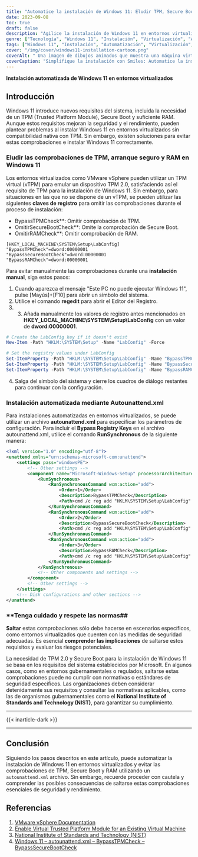 ```yaml
---
title: "Automatice la instalación de Windows 11: Eludir TPM, Secure Boot y comprobaciones de RAM"
date: 2023-09-08
toc: true
draft: false
description: "Agilice la instalación de Windows 11 en entornos virtualizados evitando las comprobaciones de TPM, Secure Boot y RAM mediante autounattend.xml y vTPM."
genre: ["Tecnología", "Windows 11", "Instalación", "Virtualización", "Automatización", "Claves de registro", "Bypass TPM", "Anulación del arranque seguro", "Bypass de RAM", "vTPM"]
tags: ["Windows 11", "Instalación", "Automatización", "Virtualización", "vTPM", "Claves de registro", "Bypass TPM", "Anulación del arranque seguro", "Bypass de RAM", "Autounattend.xml", "VMware vSphere", "Configuración de Windows", "Entorno de preinstalación de Windows", "Máquina virtual", "Solución para la instalación en Windows", "Editor del Registro", "Configuración de Microsoft Windows", "Requisitos del sistema", "Seguridad de Windows", "Rendimiento de Windows", "Normativa gubernamental", "Cumplimiento del NIST", "Microsoft", "Sistema operativo Windows", "Eludir los controles", "Implantación de Windows", "Automatización de la configuración", "Símbolo del sistema", "Tecnología", "Instalación automatizada de Windows 11", "Configuración de vTPM en VMware vSphere", "Eludir los requisitos de Windows 11"]
cover: "/img/cover/windows11-installation-cartoon.png"
coverAlt: " Una imagen de dibujos animados que muestra una máquina virtual instalando Windows 11 en un entorno virtualizado con un sonriente profesional de TI supervisando el proceso."
coverCaption: "Simplifique la instalación con Smiles: Automatice la instalación de Windows 11"
---
```


**Instalación automatizada de Windows 11 en entornos virtualizados**

## **Introducción**

Windows 11 introduce nuevos requisitos del sistema, incluida la necesidad de un TPM (Trusted Platform Module), Secure Boot y suficiente RAM. Aunque estos requisitos mejoran la seguridad y el rendimiento, pueden plantear problemas al instalar Windows 11 en entornos virtualizados sin compatibilidad nativa con TPM. Sin embargo, existen soluciones para evitar estas comprobaciones e instalar Windows 11 correctamente.

### Eludir las comprobaciones de TPM, arranque seguro y RAM en Windows 11

Los entornos virtualizados como VMware vSphere pueden utilizar un TPM virtual (vTPM) para emular un dispositivo TPM 2.0, satisfaciendo así el requisito de TPM para la instalación de Windows 11. Sin embargo, para situaciones en las que no se dispone de un vTPM, se pueden utilizar las siguientes **claves de registro** para omitir las comprobaciones durante el proceso de instalación:

- BypassTPMCheck**: Omitir comprobación de TPM.
- OmitirSecureBootCheck**: Omite la comprobación de Secure Boot.
- OmitirRAMCheck**: Omitir comprobación de RAM.

```reg
[HKEY_LOCAL_MACHINE\SYSTEM\Setup\LabConfig]
"BypassTPMCheck"=dword:00000001
"BypassSecureBootCheck"=dword:00000001
"BypassRAMCheck"=dword:00000001
```

Para evitar manualmente las comprobaciones durante una **instalación manual**, siga estos pasos:

1. Cuando aparezca el mensaje "Este PC no puede ejecutar Windows 11", pulse [Mayús]+[F10] para abrir un símbolo del sistema.
2. Utilice el comando **regedit** para abrir el Editor del Registro.
3. 3. Añada manualmente los valores de registro antes mencionados en **HKEY_LOCAL_MACHINE\SYSTEM\Setup\LabConfig** con un valor de **dword:00000001**.
```powershell
# Create the LabConfig key if it doesn't exist
New-Item -Path "HKLM:\SYSTEM\Setup" -Name "LabConfig" -Force

# Set the registry values under LabConfig
Set-ItemProperty -Path "HKLM:\SYSTEM\Setup\LabConfig" -Name "BypassTPMCheck" -Value 1 -Type DWord
Set-ItemProperty -Path "HKLM:\SYSTEM\Setup\LabConfig" -Name "BypassSecureBootCheck" -Value 1 -Type DWord
Set-ItemProperty -Path "HKLM:\SYSTEM\Setup\LabConfig" -Name "BypassRAMCheck" -Value 1 -Type DWord
```
4. Salga del símbolo del sistema y cierre los cuadros de diálogo restantes para continuar con la configuración.

### **Instalación automatizada mediante Autounattend.xml**

Para instalaciones automatizadas en entornos virtualizados, se puede utilizar un archivo **autounattend.xml** para especificar los parámetros de configuración. Para incluir el **Bypass Registry Keys** en el archivo autounattend.xml, utilice el comando **RunSynchronous** de la siguiente manera:

```xml
<?xml version="1.0" encoding="utf-8"?>
<unattend xmlns="urn:schemas-microsoft-com:unattend">
    <settings pass="windowsPE">
        <!-- Other settings -->
        <component name="Microsoft-Windows-Setup" processorArchitecture="amd64" publicKeyToken="31bf3856ad364e35" language="neutral" versionScope="nonSxS" xmlns:wcm="http://schemas.microsoft.com/WMIConfig/2002/State" xmlns:xsi="http://www.w3.org/2001/XMLSchema-instance">            
            <RunSynchronous>
                <RunSynchronousCommand wcm:action="add">
                    <Order>1</Order>
                    <Description>BypassTPMCheck</Description>
                    <Path>cmd /c reg add "HKLM\SYSTEM\Setup\LabConfig" /v "BypassTPMCheck" /t REG_DWORD /d 1</Path>
                </RunSynchronousCommand>
                <RunSynchronousCommand wcm:action="add">
                    <Order>2</Order>
                    <Description>BypassSecureBootCheck</Description>
                    <Path>cmd /c reg add "HKLM\SYSTEM\Setup\LabConfig" /v "BypassSecureBootCheck" /t REG_DWORD /d 1</Path>
                </RunSynchronousCommand>
                <RunSynchronousCommand wcm:action="add">
                    <Order>3</Order>
                    <Description>BypassRAMCheck</Description>
                    <Path>cmd /c reg add "HKLM\SYSTEM\Setup\LabConfig" /v "BypassRAMCheck" /t REG_DWORD /d 1</Path>
                </RunSynchronousCommand>
            </RunSynchronous>
            <!-- Other components and settings -->
        </component>
        <!-- Other settings -->
    </settings>
    <!-- Disk configurations and other sections -->
</unattend>
```

### **Tenga cuidado y respete las normas##

**Saltar** estas comprobaciones sólo debe hacerse en escenarios específicos, como entornos virtualizados que cuenten con las medidas de seguridad adecuadas. Es esencial **comprender las implicaciones** de saltarse estos requisitos y evaluar los riesgos potenciales.

La necesidad de TPM 2.0 y Secure Boot para la instalación de Windows 11 se basa en los requisitos del sistema establecidos por Microsoft. En algunos casos, como en entornos gubernamentales o regulados, saltarse estas comprobaciones puede no cumplir con normativas o estándares de seguridad específicos. Las organizaciones deben considerar detenidamente sus requisitos y consultar las normativas aplicables, como las de organismos gubernamentales como el **National Institute of Standards and Technology (NIST)**, para garantizar su cumplimiento.

______
{{< inarticle-dark >}}
______

## **Conclusión**

Siguiendo los pasos descritos en este artículo, puede automatizar la instalación de Windows 11 en entornos virtualizados y evitar las comprobaciones de TPM, Secure Boot y RAM utilizando un `autounattend.xml` archivo. Sin embargo, recuerde proceder con cautela y comprender las posibles consecuencias de saltarse estas comprobaciones esenciales de seguridad y rendimiento.

## **Referencias**

1. [VMware vSphere Documentation](https://docs.vmware.com/en/VMware-vSphere/index.html)
2. [Enable Virtual Trusted Platform Module for an Existing Virtual Machine](https://docs.vmware.com/en/VMware-vSphere/7.0/com.vmware.vsphere.vm_admin.doc/GUID-4DBF65A4-4BA0-4667-9725-AE9F047DE00A.html)
3. [National Institute of Standards and Technology (NIST)](https://www.nist.gov/)
4. [Windows 11 – autounattend.xml – BypassTPMCheck – BypassSecureBootCheck](https://iamroot.it/2021/10/06/windows-11-autounattend-xml-bypasstpmcheck-bypasssecurebootcheck/)
